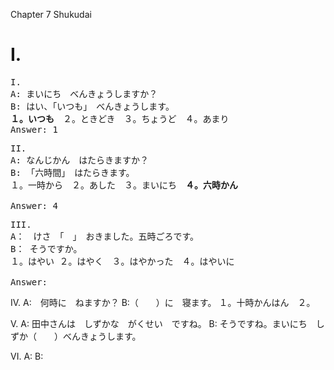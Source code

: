 Chapter 7
Shukudai

# I.

<pre>
I.
A: まいにち　べんきょうしますか？
B: はい、「いつも」　べんきょうします。
<b>１。いつも</b>　２。ときどき　３。ちょうど　４。あまり
Answer: 1
</pre>

<pre>
II.
A: なんじかん　はたらきますか？
B: 「六時間」　はたらきます。
１。一時から　２。あした　３。まいにち　<b>４。六時かん</b>

Answer: 4
</pre>

<pre>
III.
A：　けさ　「　」　おきました。五時ごろです。
B： そうですか。
１。はやい ２。はやく　３。はやかった　４。はやいに

Answer:
</pre>

IV.
A:　何時に　ねますか？
B:（　　）に　寝ます。
１。十時かんはん　２。

V.
A: 田中さんは　しずかな　がくせい　ですね。
B: そうですね。まいにち　しずか（　　）べんきょうします。

VI.
A:
B:

```

```
